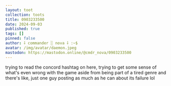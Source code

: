 ```yaml
---
layout: toot
collection: toots
title: 0903233500
date: 2024-09-03
published: true
tags: []
pinned: false
author: ⸸ commander ░ nova ⸸ :~$
avatar: /img/avatar/daemon.jpeg
mastodon: https://mastodon.online/@cmdr_nova/0903233500
---
```


trying to read the concord hashtag on here, trying to get some sense of what's even wrong with the game aside from being part of a tired genre and there's like, just one guy posting as much as he can about its failure lol
